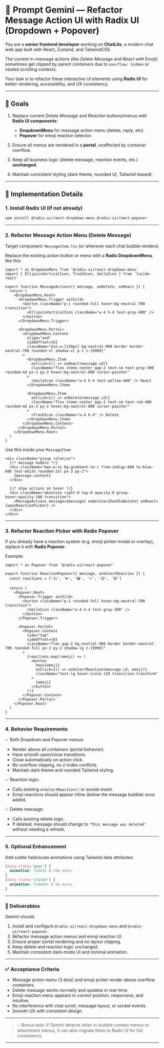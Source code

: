 # 🧠 Prompt Gemini — Refactor Message Action UI with Radix UI (Dropdown + Popover)

You are a **senior frontend developer** working on **ChatLite**, a modern chat web app built with React, Zustand, and TailwindCSS.

The current in-message actions (like *Delete Message* and *React with Emoji*) sometimes get clipped by parent containers due to `overflow: hidden` or nested scrolling contexts.

Your task is to refactor these interactive UI elements using **Radix UI** for better rendering, accessibility, and UX consistency.

---

## 🎯 Goals

1. Replace current *Delete Message* and *Reaction* buttons/menus with **Radix UI components**:

   * **DropdownMenu** for message action menu (delete, reply, etc).
   * **Popover** for emoji reaction selector.
2. Ensure all menus are rendered in a **portal**, unaffected by container overflow.
3. Keep all business logic (delete message, reaction events, etc.) **unchanged**.
4. Maintain consistent styling (dark theme, rounded UI, Tailwind-based).

---

## 🧱 Implementation Details

### 1. Install Radix UI (if not already)

```bash
npm install @radix-ui/react-dropdown-menu @radix-ui/react-popover
```

---

### 2. Refactor Message Action Menu (Delete Message)

Target component: `MessageItem.tsx` (or wherever each chat bubble renders)

Replace the existing action button or menu with a **Radix DropdownMenu**, like this:

```tsx
import * as DropdownMenu from '@radix-ui/react-dropdown-menu'
import { EllipsisVerticalIcon, TrashIcon, SmileIcon } from 'lucide-react'

export function MessageActions({ message, onDelete, onReact }) {
  return (
    <DropdownMenu.Root>
      <DropdownMenu.Trigger asChild>
        <button className="p-1 rounded-full hover:bg-neutral-700 transition">
          <EllipsisVerticalIcon className="w-4 h-4 text-gray-400" />
        </button>
      </DropdownMenu.Trigger>

      <DropdownMenu.Portal>
        <DropdownMenu.Content
          align="end"
          sideOffset={6}
          className="min-w-[130px] bg-neutral-900 border border-neutral-700 rounded-xl shadow-xl p-1 z-[9999]"
        >
          <DropdownMenu.Item
            onClick={() => onReact(message.id)}
            className="flex items-center gap-2 text-sm text-gray-300 rounded-md px-3 py-2 hover:bg-neutral-800 cursor-pointer"
          >
            <SmileIcon className="w-4 h-4 text-yellow-400" /> React
          </DropdownMenu.Item>

          <DropdownMenu.Item
            onClick={() => onDelete(message.id)}
            className="flex items-center gap-2 text-sm text-red-400 rounded-md px-3 py-2 hover:bg-neutral-800 cursor-pointer"
          >
            <TrashIcon className="w-4 h-4" /> Delete
          </DropdownMenu.Item>
        </DropdownMenu.Content>
      </DropdownMenu.Portal>
    </DropdownMenu.Root>
  )
}
```

Use this inside your `MessageItem`:

```tsx
<div className="group relative">
  {/* message bubble */}
  <div className="max-w-xs bg-gradient-to-r from-indigo-600 to-blue-600 text-white rounded-2xl px-3 py-2">
    {message.content}
  </div>

  {/* show actions on hover */}
  <div className="absolute right-0 top-0 opacity-0 group-hover:opacity-100 transition">
    <MessageActions message={message} onDelete={handleDelete} onReact={openReactionPicker} />
  </div>
</div>
```

---

### 3. Refactor Reaction Picker with **Radix Popover**

If you already have a reaction system (e.g. emoji picker modal or overlay), replace it with **Radix Popover**.

Example:

```tsx
import * as Popover from '@radix-ui/react-popover'

export function ReactionPopover({ message, onSelectReaction }) {
  const reactions = ['👍', '❤️', '😂', '🔥', '😮', '😢']

  return (
    <Popover.Root>
      <Popover.Trigger asChild>
        <button className="p-1 rounded-full hover:bg-neutral-700 transition">
          <SmileIcon className="w-4 h-4 text-gray-300" />
        </button>
      </Popover.Trigger>

      <Popover.Portal>
        <Popover.Content
          side="top"
          sideOffset={8}
          className="flex gap-2 bg-neutral-900 border border-neutral-700 rounded-full px-3 py-2 shadow-lg z-[9999]"
        >
          {reactions.map((emoji) => (
            <button
              key={emoji}
              onClick={() => onSelectReaction(message.id, emoji)}
              className="text-lg hover:scale-110 transition-transform"
            >
              {emoji}
            </button>
          ))}
        </Popover.Content>
      </Popover.Portal>
    </Popover.Root>
  )
}
```

---

### 4. Behavior Requirements

✅ Both Dropdown and Popover menus:

* Render above all containers (portal behavior).
* Have smooth open/close transitions.
* Close automatically on action click.
* No overflow clipping, no z-index conflicts.
* Maintain dark theme and rounded Tailwind styling.

✅ Reaction logic:

* Calls existing `onSelectReaction()` or socket event.
* Emoji reactions should appear inline (below the message bubble) once added.

✅ Delete message:

* Calls existing delete logic.
* If deleted, message should change to `"This message was deleted"` without needing a refresh.

---

### 5. Optional Enhancement

Add subtle fade/scale animations using Tailwind data attributes:

```css
[data-state='open'] {
  animation: fadeIn 0.15s ease;
}
[data-state='closed'] {
  animation: fadeOut 0.1s ease;
}
```

---

### 🧩 Deliverables

Gemini should:

1. Install and configure `@radix-ui/react-dropdown-menu` and `@radix-ui/react-popover`.
2. Refactor message action menus and emoji reaction UI.
3. Ensure proper portal rendering and no layout clipping.
4. Keep delete and reaction logic unchanged.
5. Maintain consistent dark-mode UI and minimal animation.

---

### ✅ Acceptance Criteria

* Message action menu (3 dots) and emoji picker render above overflow containers.
* Delete message works normally and updates in real-time.
* Emoji reaction menu appears in correct position, responsive, and intuitive.
* No interference with chat scroll, message layout, or socket events.
* Smooth UX with consistent design.

---

> 💡 Bonus task: If Gemini detects other in-bubble context menus or attachment menus, it can also migrate them to Radix UI for full consistency.

---